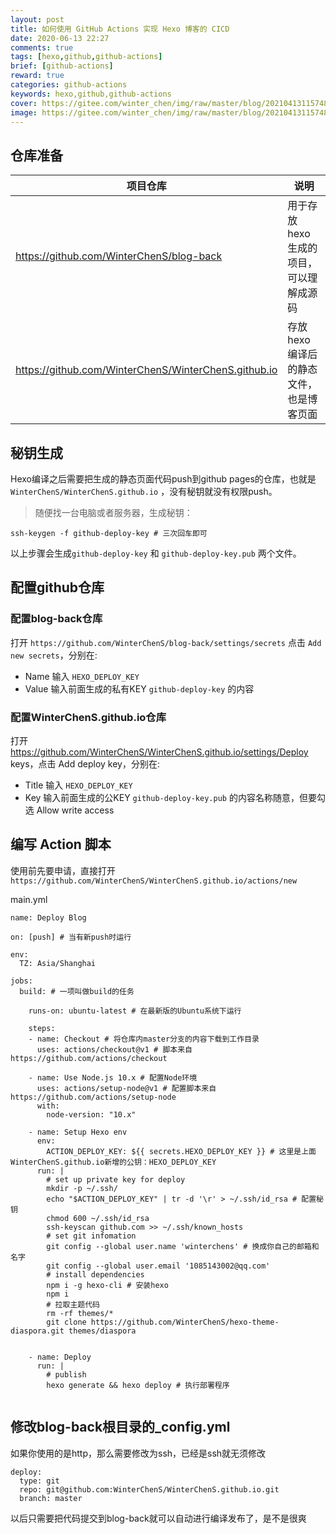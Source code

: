 ```yaml
---
layout: post
title: 如何使用 GitHub Actions 实现 Hexo 博客的 CICD
date: 2020-06-13 22:27
comments: true
tags: [hexo,github,github-actions]
brief: [github-actions]
reward: true
categories: github-actions
keywords: hexo,github,github-actions
cover: https://gitee.com/winter_chen/img/raw/master/blog/20210413115748.jpeg
image: https://gitee.com/winter_chen/img/raw/master/blog/20210413115748.jpeg
---
```



## 仓库准备


项目仓库 | 说明
---|---
https://github.com/WinterChenS/blog-back | 用于存放 hexo 生成的项目，可以理解成源码
https://github.com/WinterChenS/WinterChenS.github.io | 存放 hexo 编译后的静态文件，也是博客页面

## 秘钥生成

Hexo编译之后需要把生成的静态页面代码push到github pages的仓库，也就是 `WinterChenS/WinterChenS.github.io` ，没有秘钥就没有权限push。

> 随便找一台电脑或者服务器，生成秘钥：

```
ssh-keygen -f github-deploy-key # 三次回车即可
```

以上步骤会生成`github-deploy-key` 和 `github-deploy-key.pub` 两个文件。

## 配置github仓库

### 配置blog-back仓库

打开 `https://github.com/WinterChenS/blog-back/settings/secrets` 点击 `Add new secrets`，分别在:

- Name 输入 `HEXO_DEPLOY_KEY`
- Value 输入前面生成的私有KEY `github-deploy-key` 的内容

### 配置WinterChenS.github.io仓库

打开 https://github.com/WinterChenS/WinterChenS.github.io/settings/Deploy keys，点击 Add deploy key，分别在:

- Title 输入 `HEXO_DEPLOY_KEY`
- Key 输入前面生成的公KEY `github-deploy-key.pub` 的内容名称随意，但要勾选 Allow write access

## 编写 Action 脚本

使用前先要申请，直接打开`https://github.com/WinterChenS/WinterChenS.github.io/actions/new`

main.yml

```
name: Deploy Blog

on: [push] # 当有新push时运行

env:
  TZ: Asia/Shanghai

jobs:
  build: # 一项叫做build的任务

    runs-on: ubuntu-latest # 在最新版的Ubuntu系统下运行
    
    steps:
    - name: Checkout # 将仓库内master分支的内容下载到工作目录
      uses: actions/checkout@v1 # 脚本来自 https://github.com/actions/checkout
      
    - name: Use Node.js 10.x # 配置Node环境
      uses: actions/setup-node@v1 # 配置脚本来自 https://github.com/actions/setup-node
      with:
        node-version: "10.x"
    
    - name: Setup Hexo env
      env:
        ACTION_DEPLOY_KEY: ${{ secrets.HEXO_DEPLOY_KEY }} # 这里是上面WinterChenS.github.io新增的公钥：HEXO_DEPLOY_KEY
      run: |
        # set up private key for deploy
        mkdir -p ~/.ssh/
        echo "$ACTION_DEPLOY_KEY" | tr -d '\r' > ~/.ssh/id_rsa # 配置秘钥
        chmod 600 ~/.ssh/id_rsa
        ssh-keyscan github.com >> ~/.ssh/known_hosts
        # set git infomation
        git config --global user.name 'winterchens' # 换成你自己的邮箱和名字
        git config --global user.email '1085143002@qq.com'
        # install dependencies
        npm i -g hexo-cli # 安装hexo
        npm i
        # 拉取主题代码
        rm -rf themes/*
        git clone https://github.com/WinterChenS/hexo-theme-diaspora.git themes/diaspora
        
  
    - name: Deploy
      run: |
        # publish
        hexo generate && hexo deploy # 执行部署程序
        
```

## 修改blog-back根目录的_config.yml
如果你使用的是http，那么需要修改为ssh，已经是ssh就无须修改
```
deploy:
  type: git
  repo: git@github.com:WinterChenS/WinterChenS.github.io.git
  branch: master
```

以后只需要把代码提交到blog-back就可以自动进行编译发布了，是不是很爽

